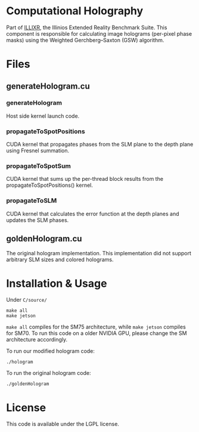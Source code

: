 
# Computational Holography

Part of [ILLIXR](https://github.com/ILLIXR/ILLIXR), the Illinios Extended Reality Benchmark Suite. This component is responsible for calculating image holograms (per-pixel phase masks) using the Weighted Gerchberg–Saxton (GSW) algorithm.

# Files

## generateHologram.<span></span>cu

### generateHologram

Host side kernel launch code.

### propagateToSpotPositions

CUDA kernel that propagates phases from the SLM plane to the depth plane using Fresnel summation.

### propagateToSpotSum

CUDA kernel that sums up the per-thread block results from the propagateToSpotPositions() kernel.

### propagateToSLM

CUDA kernel that calculates the error function at the depth planes and updates the SLM phases.

## goldenHologram.<span></span>cu

The original hologram implementation. This implementation did not support arbitrary SLM sizes and colored holograms.

# Installation & Usage

Under `C/source/`

    make all
    make jetson

`make all` compiles for the SM75 architecture, while `make jetson` compiles for SM70. To run this code on a older NVIDIA GPU,  please change the SM architecture accordingly.

To run our modified hologram code:

    ./hologram

To run the original hologram code:

    ./goldenHologram

# License

This code is available under the LGPL license.
